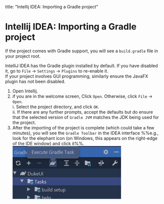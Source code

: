 <frontmatter>
  title: "Intellij IDEA: Importing a Gradle project"
</frontmatter>

# Intellij IDEA: Importing a Gradle project

<div id="importing-gradle-project">

<box type="tip" seamless>

If the project comes with Gradle support, you will see a `build.gradle` file in your project root.
</box>

<box type="warning" seamless>

IntelliJ IDEA has the Gradle plugin installed by default.  If you have disabled it, go to `File` → `Settings` → `Plugins` to re-enable it.<br>
  If your project involves GUI programming, similarly ensure the JavaFX plugin has not been disabled.
</box>

1. Open Intellij.
1. if you are in the welcome screen, Click `Open`. Otherwise, click `File` -> `Open`.<br>
   i. Select the project directory, and click `OK`.<br>
   ii. If there are any further prompts, accept the defaults but do ensure that the selected version of `Gradle JVM` matches the JDK being used for the project.
1. After the importing of the project is complete (which could take a few minutes), you will see the `Gradle Toolbar` in the IDEA interface %%e.g., look for the elephant icon (on Windows, this appears on the right-edge of the IDE window) and click it%%.<br>
   ![Gradle icon](images/gradle/GradleIcon.png)
</div>
